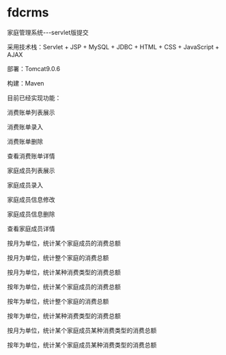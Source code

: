 # fdcrms

家庭管理系统---servlet版提交

采用技术栈：Servlet + JSP + MySQL + JDBC + HTML + CSS + JavaScript + AJAX

部署：Tomcat9.0.6

构建：Maven

目前已经实现功能：

  消费账单列表展示
  
  消费账单录入
  
  消费账单删除
  
  查看消费账单详情
  
  家庭成员列表展示
  
  家庭成员录入
  
  家庭成员信息修改
  
  家庭成员信息删除
  
  查看家庭成员详情
  
  按月为单位，统计某个家庭成员的消费总额
  
  按月为单位，统计整个家庭的消费总额
  
  按月为单位，统计某种消费类型的消费总额
  
   按年为单位，统计某个家庭成员的消费总额
  
  按年为单位，统计整个家庭的消费总额
  
  按年为单位，统计某种消费类型的消费总额
  
  按月为单位，统计某个家庭成员某种消费类型的消费总额
  
  按年为单位，统计某个家庭成员某种消费类型的消费总额
  

